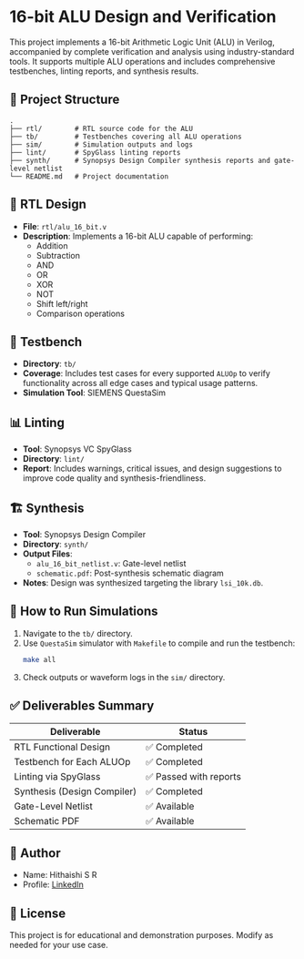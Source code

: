 # 16-bit ALU Design and Verification

This project implements a 16-bit Arithmetic Logic Unit (ALU) in Verilog, accompanied by complete verification and analysis using industry-standard tools. It supports multiple ALU operations and includes comprehensive testbenches, linting reports, and synthesis results.

## 🔧 Project Structure

```
.
├── rtl/        # RTL source code for the ALU
├── tb/         # Testbenches covering all ALU operations
├── sim/        # Simulation outputs and logs
├── lint/       # SpyGlass linting reports
├── synth/      # Synopsys Design Compiler synthesis reports and gate-level netlist
└── README.md   # Project documentation
```

## 📂 RTL Design

- **File**: `rtl/alu_16_bit.v`
- **Description**: Implements a 16-bit ALU capable of performing:
  - Addition
  - Subtraction
  - AND
  - OR
  - XOR
  - NOT
  - Shift left/right
  - Comparison operations

## 🧪 Testbench

- **Directory**: `tb/`
- **Coverage**: Includes test cases for every supported `ALUOp` to verify functionality across all edge cases and typical usage patterns.
- **Simulation Tool**: SIEMENS QuestaSim

## 📊 Linting

- **Tool**: Synopsys VC SpyGlass
- **Directory**: `lint/`
- **Report**: Includes warnings, critical issues, and design suggestions to improve code quality and synthesis-friendliness.

## 🏗️ Synthesis

- **Tool**: Synopsys Design Compiler
- **Directory**: `synth/`
- **Output Files**:
  - `alu_16_bit_netlist.v`: Gate-level netlist
  - `schematic.pdf`: Post-synthesis schematic diagram
- **Notes**: Design was synthesized targeting the library `lsi_10k.db`.

## 📝 How to Run Simulations

1. Navigate to the `tb/` directory.
2. Use `QuestaSim` simulator with `Makefile` to compile and run the testbench:
   ```bash
   make all
   ```
3. Check outputs or waveform logs in the `sim/` directory.

## ✅ Deliverables Summary

| Deliverable              | Status   |
|--------------------------|----------|
| RTL Functional Design     | ✅ Completed |
| Testbench for Each ALUOp | ✅ Completed |
| Linting via SpyGlass      | ✅ Passed with reports |
| Synthesis (Design Compiler) | ✅ Completed |
| Gate-Level Netlist        | ✅ Available |
| Schematic PDF             | ✅ Available |

## 📌 Author

- Name: Hithaishi S R
- Profile: [LinkedIn](https://www.linkedin.com/in/hithaishisr)

## 📜 License

This project is for educational and demonstration purposes. Modify as needed for your use case.
